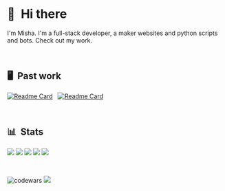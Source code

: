 # 👋 &nbsp;Hi there

I'm Misha. I'm a full-stack developer, a maker websites and python scripts and bots. Check out my work.

&nbsp;


## 🖥 &nbsp;Past work

[![Readme Card](https://github-readme-stats.vercel.app/api/pin/?username=misha024&repo=mfilms-react&bg_color=262626&title_color=ffffff&text_color=ffffff&icon_color=ffffaf)](https://github.com/misha024/mfilms-react) &nbsp; 
[![Readme Card](https://github-readme-stats.vercel.app/api/pin/?username=misha024&repo=mfilms-vue&bg_color=262626&title_color=ffffff&text_color=ffffff&icon_color=ffffaf)](https://github.com/misha024/mfilms-vue)

&nbsp;


## 📊 &nbsp;Stats

![](https://github-profile-summary-cards.vercel.app/api/cards/profile-details?username=misha024&theme=apprentice)
![](https://github-profile-summary-cards.vercel.app/api/cards/most-commit-language?username=misha024&theme=apprentice)
![](https://github-profile-summary-cards.vercel.app/api/cards/repos-per-language?username=misha024&theme=apprentice)
![](https://github-profile-summary-cards.vercel.app/api/cards/stats?username=misha024&theme=apprentice)
![](https://github-profile-summary-cards.vercel.app/api/cards/productive-time?username=misha024&theme=apprentice)

&nbsp;


![codewars](https://www.codewars.com/users/misha023/badges/micro)
![](https://komarev.com/ghpvc/?username=misha024)
